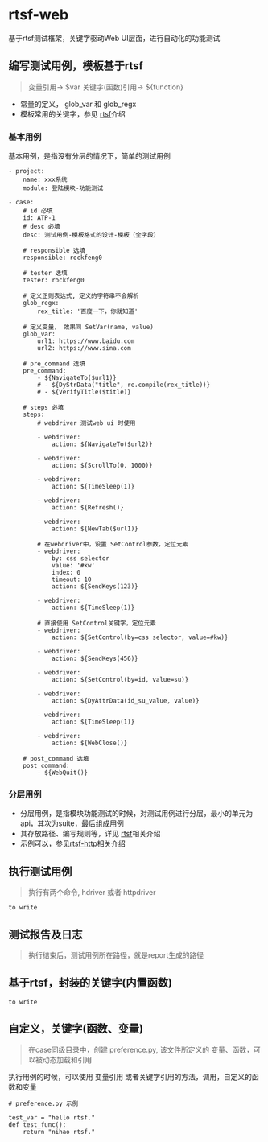 # rtsf-web
 基于rtsf测试框架，关键字驱动Web UI层面，进行自动化的功能测试


## 编写测试用例，模板基于rtsf

> 变量引用-> $var    关键字(函数)引用-> ${function}

- 常量的定义， glob_var 和  glob_regx
- 模板常用的关键字，参见 [rtsf](https://github.com/RockFeng0/rtsf)介绍

### 基本用例

基本用例，是指没有分层的情况下，简单的测试用例

```
- project:
    name: xxx系统
    module: 登陆模块-功能测试
    
- case:
    # id 必填
    id: ATP-1
    # desc 必填
    desc: 测试用例-模板格式的设计-模板（全字段）
    
    # responsible 选填
    responsible: rockfeng0
    
    # tester 选填
    tester: rockfeng0
    
    # 定义正则表达式, 定义的字符串不会解析
    glob_regx:
        rex_title: '百度一下，你就知道'
    
    # 定义变量， 效果同 SetVar(name, value)
    glob_var:
        url1: https://www.baidu.com
        url2: https://www.sina.com
        
    # pre_command 选填
    pre_command:
        - ${NavigateTo($url1)}
        # - ${DyStrData("title", re.compile(rex_title))}
        # - ${VerifyTitle($title)}
        
    # steps 必填
    steps:        
        # webdriver 测试web ui 时使用
        
        - webdriver:
            action: ${NavigateTo($url2)}
            
        - webdriver:
            action: ${ScrollTo(0, 1000)}
        
        - webdriver:
            action: ${TimeSleep(1)}
        
        - webdriver:
            action: ${Refresh()}
        
        - webdriver:
            action: ${NewTab($url1)}
                
        # 在webdriver中，设置 SetControl参数，定位元素
        - webdriver:
            by: css selector
            value: '#kw'
            index: 0
            timeout: 10
            action: ${SendKeys(123)}
        
        - webdriver:
            action: ${TimeSleep(1)}
            
        # 直接使用 SetControl关键字，定位元素
        - webdriver:
            action: ${SetControl(by=css selector, value=#kw)}
        
        - webdriver:
            action: ${SendKeys(456)}
        
        - webdriver:
            action: ${SetControl(by=id, value=su)}
        
        - webdriver:
            action: ${DyAttrData(id_su_value, value)}
            
        - webdriver:
            action: ${TimeSleep(1)}
        
        - webdriver:
            action: ${WebClose()} 
                   
    # post_command 选填
    post_command:
        - ${WebQuit()}

```

### 分层用例

- 分层用例，是指模块功能测试的时候，对测试用例进行分层，最小的单元为api，其次为suite，最后组成用例
- 其存放路径、编写规则等，详见 [rtsf](https://github.com/RockFeng0/rtsf)相关介绍
- 示例可以，参见[rtsf-http](https://github.com/RockFeng0/rtsf-http)相关介绍


## 执行测试用例

> 执行有两个命令,  hdriver 或者   httpdriver

```
to write
```


## 测试报告及日志

> 执行结束后，测试用例所在路径，就是report生成的路径


## 基于rtsf，封装的关键字(内置函数)

```
to write
```

## 自定义，关键字(函数、变量)
> 在case同级目录中，创建  preference.py, 该文件所定义的 变量、函数，可以被动态加载和引用

执行用例的时候，可以使用 变量引用 或者关键字引用的方法，调用，自定义的函数和变量

```
# preference.py 示例

test_var = "hello rtsf."
def test_func():
    return "nihao rtsf."
 
```








 